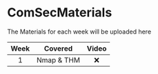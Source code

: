 # ComSecMaterials

The Materials for each week will be uploaded here

| Week  | Covered | Video |
|:-----:|---------|:-----:|
|1      |Nmap & THM|:x:   |
